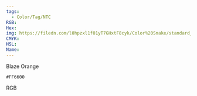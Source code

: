 ```yaml
---
tags:
  - Color/Tag/NTC
RGB:
Hex:
img: https://filedn.com/l0hpzxl1f01yT7GHxtF8cyk/Color%20Snake/standard_csv_to_svg/FF6600.svg
CMYK:
HSL:
Name:
---
```

Blaze Orange
```palette
#FF6600
```
RGB
